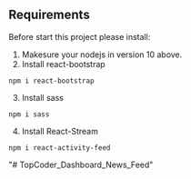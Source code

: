 ## Requirements
Before start this project please install:

1. Makesure your nodejs in version 10 above.
2. Install react-bootstrap
```
npm i react-bootstrap
```
3. Install sass
```
npm i sass
```
4. Install React-Stream
```
npm i react-activity-feed
```

"# TopCoder_Dashboard_News_Feed" 
